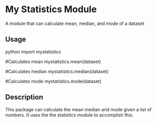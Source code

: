 # My Statistics Module

A module that can calculate mean, median, and mode of a dataset

## Usage

python
import mystatistics

#Calculates mean
mystatistics.mean(dataset)

#Calculates median
mystatistics.median(dataset)

#Calculates mode
mystatistics.mode(dataset)


## Description

This package can calculate the mean median and mode given a list of numbers. It uses the the statistics module to accomplish this.
